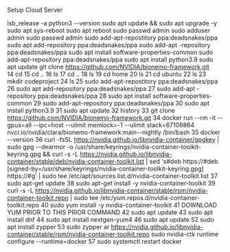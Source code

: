 Setup Cloud Server

lsb_release -a
python3 --version
sudo apt update && sudo apt upgrade -y
sudo apt sys-reboot
sudo apt reboot
sudo passwd admin
sudo adduser admin
sudo passwd admin
sudo add-apt-repostitory ppa:deadsnakes/ppa
sudo apt add-repository ppa:deadsnakes/ppa
sudo add-apt -repository ppa:deadsnakes/ppa
sudo apt install software-properties-common
sudo add-apt-repository ppa:deadsnakes/ppa
sudo apt install python3.9
sudo apt update
git clone https://github.com/NVIDIA/bionemo-framework.git                        
14  cd
   15  cd ..
   16  ls
   17  cd ..
   18  ls
   19  cd home
   20  ls
   21  cd ubuntu
   22  ls
   23  mkdir codeproject
   24  ls
   25  sudo add-apt-repostitory ppa:deadsnakes/ppa
   26  sudo apt add-repository ppa:deadsnakes/ppa
   27  sudo add-apt -repository ppa:deadsnakes/ppa
   28  sudo apt install software-properties-common
   29  sudo add-apt-repository ppa:deadsnakes/ppa
   30  sudo apt install python3.9
   31  sudo apt update
   32  history
   33  git clone https://github.com/NVIDIA/bionemo-framework.git
   34  docker run --rm -it   --gpus=all --ipc=host --ulimit memlock=-1 --ulimit stack=67108864   nvcr.io/nvidia/clara/bionemo-framework:main--nightly   /bin/bash
   35  docker --version
   36  curl -fsSL https://nvidia.github.io/libnvidia-container/gpgkey | sudo gpg --dearmor -o /usr/share/keyrings/nvidia-container-toolkit-keyring.gpg   && curl -s -L https://nvidia.github.io/libnvidia-container/stable/deb/nvidia-container-toolkit.list |     sed 's#deb https://#deb [signed-by=/usr/share/keyrings/nvidia-container-toolkit-keyring.gpg] https://#g' |     sudo tee /etc/apt/sources.list.d/nvidia-container-toolkit.list
   37  sudo apt-get update
   38  sudo apt-get install -y nvidia-container-toolkit
   39  curl -s -L https://nvidia.github.io/libnvidia-container/stable/rpm/nvidia-container-toolkit.repo |   sudo tee /etc/yum.repos.d/nvidia-container-toolkit.repo
   40  sudo yum install -y nvidia-container-toolkit
   41  DOWNLOAD YUM PRIOR TO THIS PRIOR COMMAND
   42  sudo apt update
   43  sudo apt install dnf
   44  sudo apt install nextgen-yum4
   46  sudo apt update
   52  sudo apt install zypper
   53  sudo zypper ar https://nvidia.github.io/libnvidia-container/stable/rpm/nvidia-container-toolkit.repo
   sudo nvidia-ctk runtime configure --runtime=docker
   57  sudo systemctl restart docker
